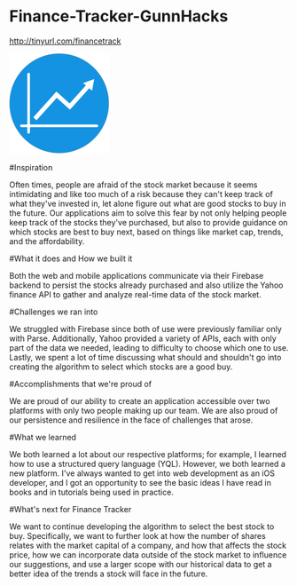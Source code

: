 # Finance-Tracker-GunnHacks

http://tinyurl.com/financetrack

![alt tag](https://github.com/sguduguntla/Finance-Tracker-GunnHacks/blob/master/img/finance-icons/apple-touch-icon-180x180.png) 

#Inspiration

Often times, people are afraid of the stock market because it seems intimidating and like too much of a risk because they can't keep track of what they've invested in, let alone figure out what are good stocks to buy in the future. Our applications aim to solve this fear by not only helping people keep track of the stocks they've purchased, but also to provide guidance on which stocks are best to buy next, based on things like market cap, trends, and the affordability.

#What it does and How we built it

Both the web and mobile applications communicate via their Firebase backend to persist the stocks already purchased and also utilize the Yahoo finance API to gather and analyze real-time data of the stock market.

#Challenges we ran into

We struggled with Firebase since both of use were previously familiar only with Parse. Additionally, Yahoo provided a variety of APIs, each with only part of the data we needed, leading to difficulty to choose which one to use. Lastly, we spent a lot of time discussing what should and shouldn't go into creating the algorithm to select which stocks are a good buy.

#Accomplishments that we're proud of

We are proud of our ability to create an application accessible over two platforms with only two people making up our team. We are also proud of our persistence and resilience in the face of challenges that arose.

#What we learned

We both learned a lot about our respective platforms; for example, I learned how to use a structured query language (YQL). However, we both learned a new platform. I've always wanted to get into web development as an iOS developer, and I got an opportunity to see the basic ideas I have read in books and in tutorials being used in practice.

#What's next for Finance Tracker

We want to continue developing the algorithm to select the best stock to buy. Specifically, we want to further look at how the number of shares relates with the market capital of a company, and how that affects the stock price, how we can incorporate data outside of the stock market to influence our suggestions, and use a larger scope with our historical data to get a better idea of the trends a stock will face in the future.

